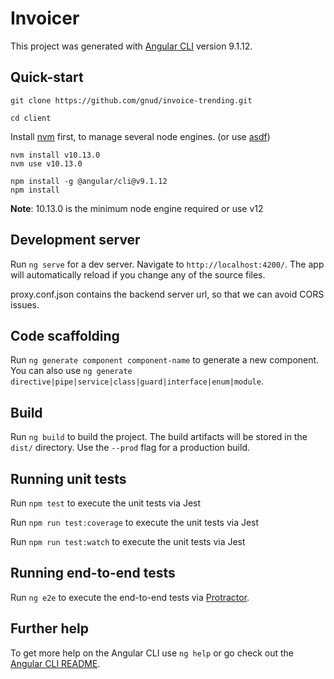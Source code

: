 # Invoicer

This project was generated with [Angular CLI](https://github.com/angular/angular-cli) version 9.1.12.

## Quick-start

```
git clone https://github.com/gnud/invoice-trending.git

cd client
```

Install [nvm](https://github.com/nvm-sh/nvm) first, to manage several node engines.
(or use [asdf](https://github.com/asdf-vm/asdf))

```
nvm install v10.13.0 
nvm use v10.13.0
```

```
npm install -g @angular/cli@v9.1.12
npm install
```

**Note**: 10.13.0 is the minimum node engine required or use v12

## Development server

Run `ng serve` for a dev server. Navigate to `http://localhost:4200/`. The app will automatically reload if you change any of the source files.

proxy.conf.json contains the backend server url, so that we can avoid CORS issues.

## Code scaffolding

Run `ng generate component component-name` to generate a new component. You can also use `ng generate directive|pipe|service|class|guard|interface|enum|module`.

## Build

Run `ng build` to build the project. The build artifacts will be stored in the `dist/` directory. Use the `--prod` flag for a production build.

## Running unit tests

Run `npm test` to execute the unit tests via Jest

Run `npm run test:coverage` to execute the unit tests via Jest

Run `npm run test:watch` to execute the unit tests  via Jest

## Running end-to-end tests

Run `ng e2e` to execute the end-to-end tests via [Protractor](http://www.protractortest.org/).

## Further help

To get more help on the Angular CLI use `ng help` or go check out the [Angular CLI README](https://github.com/angular/angular-cli/blob/master/README.md).
